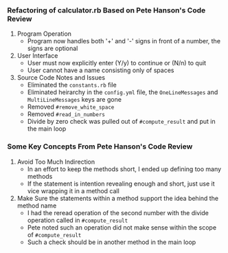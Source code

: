### Refactoring of calculator.rb Based on Pete Hanson's Code Review

1.  Program Operation
    *  Program now handles both '+' and '-' signs in front of a number, the signs are optional
2.  User Interface
    *  User must now explicitly enter (Y/y) to continue or (N/n) to quit
    *  User cannot have a name consisting only of spaces
3.  Source Code Notes and Issues
    *  Eliminated the ```constants.rb``` file
    *  Eliminated heirarchy in the ```config.yml``` file, the ```OneLineMessages``` and ```MultiLineMessages``` keys are gone
    *  Removed ```#remove_white_space```
    *  Removed ```#read_in_numbers```
    *  Divide by zero check was pulled out of ```#compute_result``` and put in the main loop


### Some Key Concepts From Pete Hanson's Code Review

1.  Avoid Too Much Indirection
    *  In an effort to keep the methods short, I ended up defining too many methods
    *  If the statement is intention revealing enough and short, just use it vice wrapping it in a method call
2.  Make Sure the statements within a method support the idea behind the method name
    *  I had the reread operation of the second number with the divide operation called in ```#compute_result```
    *  Pete noted such an operation did not make sense within the scope of ```#compute_result```
    *  Such a check should be in another method in the main loop